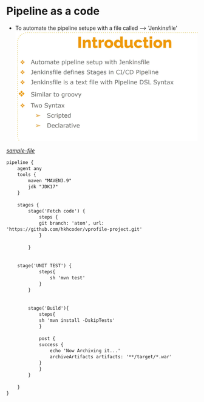 # Pipeline as a code

* To automate the pipeline setupe with a file called --> 'Jenkinsfile'
    ![_paac-intro_](paac-intro.png)

[_sample-file_](PipelineCodeDemo.txt)

    pipeline {
        agent any
        tools {
            maven "MAVEN3.9"
            jdk "JDK17"
        }

        stages {
            stage('Fetch code') {
                steps {
                git branch: 'atom', url: 'https://github.com/hkhcoder/vprofile-project.git'
                }

            }


        stage('UNIT TEST') {
                steps{
                    sh 'mvn test'
                }
            }


            stage('Build'){
                steps{
                sh 'mvn install -DskipTests'
                }

                post {
                success {
                    echo 'Now Archiving it...'
                    archiveArtifacts artifacts: '**/target/*.war'
                }
                }
            }
            
        }
    }